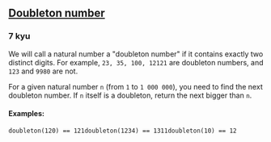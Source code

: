 <h2><a href=https://www.codewars.com/kata/604287495a72ae00131685c7/train/typescript target="_blank">Doubleton number</a></h2><h3>7 kyu</h3><p>We will call a natural number a "doubleton number" if it contains exactly two distinct digits. For example, <code>23, 35, 100, 12121</code> are doubleton numbers, and <code>123</code> and <code>9980</code> are not. </p><p>For a given natural number <code>n</code> (from <code>1</code> to <code>1 000 000</code>), you need to find the next doubleton number. If <code>n</code> itself is a doubleton, return the next bigger than <code>n</code>.</p><h4 id="examples">Examples:</h4><pre><code class="language-coffeescript"><span class="cm-variable">doubleton</span><span class="cm-punctuation">(</span><span class="cm-number">120</span><span class="cm-punctuation">)</span> <span class="cm-operator">==</span> <span class="cm-number">121</span><span class="cm-variable">doubleton</span><span class="cm-punctuation">(</span><span class="cm-number">1234</span><span class="cm-punctuation">)</span> <span class="cm-operator">==</span> <span class="cm-number">1311</span><span class="cm-variable">doubleton</span><span class="cm-punctuation">(</span><span class="cm-number">10</span><span class="cm-punctuation">)</span> <span class="cm-operator">==</span> <span class="cm-number">12</span></code></pre><pre style="display: none;"><code class="language-crystal"><span class="cm-variable">doubleton</span>(<span class="cm-number">120</span>) <span class="cm-operator">==</span> <span class="cm-number">121</span><span class="cm-variable">doubleton</span>(<span class="cm-number">1234</span>) <span class="cm-operator">==</span> <span class="cm-number">1311</span><span class="cm-variable">doubleton</span>(<span class="cm-number">10</span>) <span class="cm-operator">==</span> <span class="cm-number">12</span></code></pre><pre style="display: none;"><code class="language-javascript"><span class="cm-variable">doubleton</span>(<span class="cm-number">120</span>) <span class="cm-operator">===</span> <span class="cm-number">121</span><span class="cm-variable">doubleton</span>(<span class="cm-number">1234</span>) <span class="cm-operator">===</span> <span class="cm-number">1311</span><span class="cm-variable">doubleton</span>(<span class="cm-number">10</span>) <span class="cm-operator">===</span> <span class="cm-number">12</span></code></pre><pre style="display: none;"><code class="language-python"><span class="cm-variable">doubleton</span>(<span class="cm-number">120</span>) <span class="cm-operator">==</span> <span class="cm-number">121</span><span class="cm-variable">doubleton</span>(<span class="cm-number">1234</span>) <span class="cm-operator">==</span> <span class="cm-number">1311</span><span class="cm-variable">doubleton</span>(<span class="cm-number">10</span>) <span class="cm-operator">==</span> <span class="cm-number">12</span></code></pre><pre style="display: none;"><code class="language-ruby"><span class="cm-variable">doubleton</span>(<span class="cm-number">120</span>) <span class="cm-operator">==</span> <span class="cm-number">121</span><span class="cm-variable">doubleton</span>(<span class="cm-number">1234</span>) <span class="cm-operator">==</span> <span class="cm-number">1311</span><span class="cm-variable">doubleton</span>(<span class="cm-number">10</span>) <span class="cm-operator">==</span> <span class="cm-number">12</span></code></pre><pre style="display: none;"><code class="language-haskell"><span class="cm-variable">doubleton</span>   <span class="cm-number">10</span> <span class="cm-builtin">==</span> <span class="cm-number">12</span><span class="cm-variable">doubleton</span>  <span class="cm-number">120</span> <span class="cm-builtin">==</span> <span class="cm-number">121</span><span class="cm-variable">doubleton</span> <span class="cm-number">1234</span> <span class="cm-builtin">==</span> <span class="cm-number">1311</span></code></pre><pre style="display: none;"><code class="language-prolog"><span class="cm-atom">doubleton</span><span class="cm-paren">(</span><span class="cm-number">10</span><span class="cm-paren">,</span><span class="cm-comment">   </span><span class="cm-number">12</span><span class="cm-paren">)</span><span class="cm-graphic">.</span><span class="cm-atom">doubleton</span><span class="cm-paren">(</span><span class="cm-number">120</span><span class="cm-paren">,</span><span class="cm-comment">  </span><span class="cm-number">121</span><span class="cm-paren">)</span><span class="cm-graphic">.</span><span class="cm-atom">doubleton</span><span class="cm-paren">(</span><span class="cm-number">1234</span><span class="cm-paren">,</span><span class="cm-comment"> </span><span class="cm-number">1311</span><span class="cm-paren">)</span><span class="cm-graphic">.</span></code></pre><pre style="display: none;"><code class="language-swift"><span class="cm-variable">doubleton</span><span class="cm-punctuation">(</span><span class="cm-number">120</span><span class="cm-punctuation">)</span> <span class="cm-operator">=</span><span class="cm-operator">=</span> <span class="cm-number">121</span><span class="cm-variable">doubleton</span><span class="cm-punctuation">(</span><span class="cm-number">1234</span><span class="cm-punctuation">)</span> <span class="cm-operator">=</span><span class="cm-operator">=</span> <span class="cm-number">1311</span><span class="cm-variable">doubleton</span><span class="cm-punctuation">(</span><span class="cm-number">10</span><span class="cm-punctuation">)</span> <span class="cm-operator">=</span><span class="cm-operator">=</span> <span class="cm-number">12</span></code></pre><pre style="display: none;"><code class="language-rust"><span class="cm-variable">doubleton</span>(<span class="cm-number">10</span>)   <span class="cm-operator">==</span> <span class="cm-number">12</span><span class="cm-variable">doubleton</span>(<span class="cm-number">120</span>)  <span class="cm-operator">==</span> <span class="cm-number">121</span><span class="cm-variable">doubleton</span>(<span class="cm-number">1234</span>) <span class="cm-operator">==</span> <span class="cm-number">1311</span></code></pre><pre style="display: none;"><code class="language-csharp"><span class="cm-variable">Doubleton</span>(<span class="cm-number">120</span>) <span class="cm-operator">==</span> <span class="cm-number">121</span><span class="cm-variable">Doubleton</span>(<span class="cm-number">1234</span>) <span class="cm-operator">==</span> <span class="cm-number">1311</span><span class="cm-variable">Doubleton</span>(<span class="cm-number">10</span>) <span class="cm-operator">==</span> <span class="cm-number">12</span></code></pre><pre style="display: none;"><code class="language-julia"><span class="cm-variable">doubleton</span>(<span class="cm-number">120</span>) <span class="cm-comment"># returns 121</span><span class="cm-variable">doubleton</span>(<span class="cm-number">1234</span>) <span class="cm-comment"># returns 1311</span><span class="cm-variable">doubleton</span>(<span class="cm-number">10</span>) <span class="cm-comment"># returns 12</span></code></pre><pre style="display: none;"><code class="language-vb"><span class="cm-variable">Doubleton</span>(<span class="cm-number">120</span>)  <span class="cm-comment">'returns 121</span><span class="cm-variable">Doubleton</span>(<span class="cm-number">1234</span>) <span class="cm-comment">'returns 1311</span><span class="cm-variable">Doubleton</span>(<span class="cm-number">10</span>)   <span class="cm-comment">'returns 12</span></code></pre>